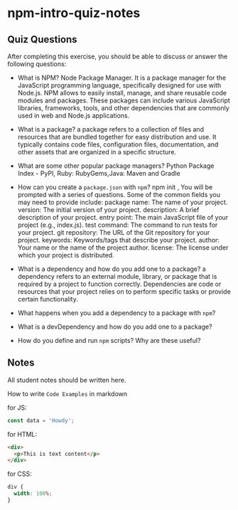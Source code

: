 # npm-intro-quiz-notes

## Quiz Questions

After completing this exercise, you should be able to discuss or answer the following questions:

- What is NPM?
  Node Package Manager. It is a package manager for the JavaScript programming language, specifically designed for use with Node.js. NPM allows to easily install, manage, and share reusable code modules and packages. These packages can include various JavaScript libraries, frameworks, tools, and other dependencies that are commonly used in web and Node.js applications.
- What is a package?
  a package refers to a collection of files and resources that are bundled together for easy distribution and use. It typically contains code files, configuration files, documentation, and other assets that are organized in a specific structure.
- What are some other popular package managers?
  Python Package Index - PyPI, Ruby: RubyGems,Java: Maven and Gradle
- How can you create a `package.json` with `npm`?
  npm init ,
  You will be prompted with a series of questions. Some of the common fields you may need to provide include:
  package name: The name of your project.
  version: The initial version of your project.
  description: A brief description of your project.
  entry point: The main JavaScript file of your project (e.g., index.js).
  test command: The command to run tests for your project.
  git repository: The URL of the Git repository for your project.
  keywords: Keywords/tags that describe your project.
  author: Your name or the name of the project author.
  license: The license under which your project is distributed.
- What is a dependency and how do you add one to a package?
  a dependency refers to an external module, library, or package that is required by a project to function correctly. Dependencies are code or resources that your project relies on to perform specific tasks or provide certain functionality.
- What happens when you add a dependency to a package with `npm`?

- What is a devDependency and how do you add one to a package?

- How do you define and run `npm` scripts? Why are these useful?

## Notes

All student notes should be written here.

How to write `Code Examples` in markdown

for JS:

```javascript
const data = 'Howdy';
```

for HTML:

```html
<div>
  <p>This is text content</p>
</div>
```

for CSS:

```css
div {
  width: 100%;
}
```
